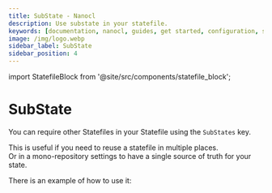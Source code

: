 ```yaml
---
title: SubState - Nanocl
description: Use substate in your statefile.
keywords: [documentation, nanocl, guides, get started, configuration, state, file, config, yaml, yml, statefile, substate]
image: /img/logo.webp
sidebar_label: SubState
sidebar_position: 4
---
```


import StatefileBlock from '@site/src/components/statefile_block';

# SubState

You can require other Statefiles in your Statefile using the `SubStates` key.

This is useful if you need to reuse a statefile in multiple places.<br />
Or in a mono-repository settings to have a single source of truth for your state.

There is an example of how to use it:

<StatefileBlock example="advanced/substate" />
